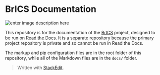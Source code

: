 
# BrICS Documentation
![enter image description here](https://readthedocs.org/projects/brics/badge/?version=latest)

This repository is for the documentation of the [BrICS](https://github.com/sgurbani/brics) project, designed to be run on [Read the Docs](https://readthedocs.org). It is a separate repository because the primary project repository is private and so cannot be run in Read the Docs.

The markup and pip configuration files are in the root folder of this repository, while all of the Markdown files are in the `docs/` folder.

> Written with [StackEdit](https://stackedit.io/).
<!--stackedit_data:
eyJoaXN0b3J5IjpbMTQ2MzQ3NjE2OCwtODM2Mzg2NjMzXX0=
-->